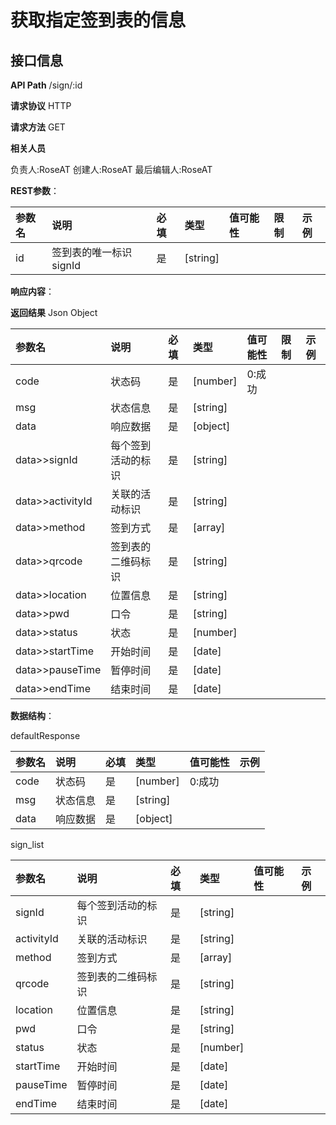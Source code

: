 # 获取指定签到表的信息
## 接口信息

**API Path**
/sign/:id

**请求协议**
HTTP

**请求方法**
GET

**相关人员**

负责人:RoseAT
创建人:RoseAT
最后编辑人:RoseAT


**REST参数**：

| 参数名  | 说明 | 必填 | 类型 | 值可能性 | 限制 | 示例 |
| :------------ | :------------ | :------------ | :------------ | :------------ | :------------ | :------------ |
|id|签到表的唯一标识signId|是|[string]| || |
**响应内容**：

**返回结果**
Json
Object

| 参数名  | 说明 | 必填 | 类型 | 值可能性 | 限制 | 示例 |
| :------------ | :------------ | :------------ | :------------ | :------------ | :------------ | :------------ |
|code|状态码|是|[number]|0:成功|| |
|msg|状态信息|是|[string]| || |
|data|响应数据|是|[object]| || |
|data>>signId|每个签到活动的标识|是|[string]| || |
|data>>activityId|关联的活动标识|是|[string]| || |
|data>>method|签到方式|是|[array]| || |
|data>>qrcode|签到表的二维码标识|是|[string]| || |
|data>>location|位置信息|是|[string]| || |
|data>>pwd|口令|是|[string]| || |
|data>>status|状态|是|[number]| || |
|data>>startTime|开始时间|是|[date]| || |
|data>>pauseTime|暂停时间|是|[date]| || |
|data>>endTime|结束时间|是|[date]| || |

**数据结构**：

defaultResponse

| 参数名  | 说明 | 必填 | 类型 | 值可能性 | 示例 |
| :------------ | :------------ | :------------ | :------------ | :------------ | :------------ |
|code|状态码|是|[number]|0:成功||
|msg|状态信息|是|[string]|||
|data|响应数据|是|[object]|||

sign_list

| 参数名  | 说明 | 必填 | 类型 | 值可能性 | 示例 |
| :------------ | :------------ | :------------ | :------------ | :------------ | :------------ |
|signId|每个签到活动的标识|是|[string]|||
|activityId|关联的活动标识|是|[string]|||
|method|签到方式|是|[array]|||
|qrcode|签到表的二维码标识|是|[string]|||
|location|位置信息|是|[string]|||
|pwd|口令|是|[string]|||
|status|状态|是|[number]|||
|startTime|开始时间|是|[date]|||
|pauseTime|暂停时间|是|[date]|||
|endTime|结束时间|是|[date]|||

